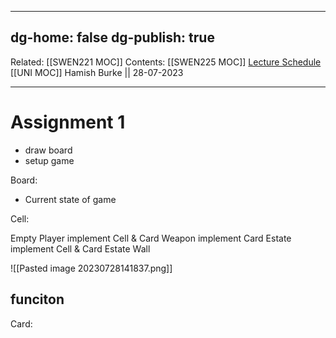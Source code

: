 
---
dg-home: false
dg-publish: true
---
Related: [[SWEN221 MOC]]
Contents: [[SWEN225 MOC]]
[Lecture Schedule](https://ecs.wgtn.ac.nz/Courses/SWEN225_2023T2/CourseSchedule)
[[UNI MOC]]
Hamish Burke || 28-07-2023
***

# Assignment 1

- draw board
- setup game

Board:
- Current state of game


Cell:


Empty
Player implement Cell & Card
Weapon implement Card
Estate implement Cell & Card
Estate
Wall


![[Pasted image 20230728141837.png]]


## funciton

Card: